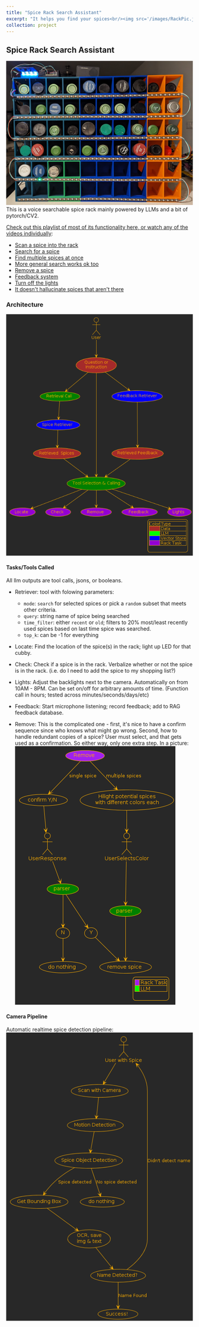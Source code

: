 ```yaml
---
title: "Spice Rack Search Assistant"
excerpt: "It helps you find your spices<br/><img src='/images/RackPic.jpg'>"
collection: project
---
```

## Spice Rack Search Assistant
![](/images/RackPicLit.jpg)
This is a voice searchable spice rack mainly powered by LLMs and a bit of pytorch/CV2. 

[Check out this playlist of most of its functionality here, or watch any of the videos individually](https://www.youtube.com/watch?v=qXvxqRdytYA&list=PLbq19pSjbXP_jyKa3y9LYxd5qOoS3Omvs&pp=gAQBiAQB):
* [Scan a spice into the rack](https://youtu.be/qXvxqRdytYA)
* [Search for a spice](https://youtu.be/kipiX0R6iUo)
* [Find multiple spices at once](https://youtu.be/Jl-iadkH0S4)
* [More general search works ok too](https://youtu.be/SmP8thLU6Zo)
* [Remove a spice](https://youtu.be/yFJg5PPse2s)
* [Feedback system](https://youtu.be/_LslLYXnXuI)
* [Turn off the lights](https://youtu.be/kdfq1wFl9TQ)
* [It doesn't hallucinate spices that aren't there](https://youtu.be/JpSfvQR0EFs)


### Architecture
![](/images/RackDiagram.png)
#### Tasks/Tools Called
All llm outputs are tool calls, jsons, or booleans.

* Retriever: tool with folowing parameters:
  * `mode`: `search` for selected spices or pick a `random` subset that meets other criteria.
  * `query`: string name of spice being searched
  * `time_filter`: either `recent` or `old`; filters to 20% most/least recently used spices based on last time spice was searched.
  * `top_k`: can be -1 for everything


* Locate: Find the location of the spice(s) in the rack; light up LED for that cubby.
* Check: Check if a spice is in the rack. Verbalize whether or not the spice is in the rack. (i.e. do I need to add the spice to my shopping list?)
* Lights: Adjust the backlights next to the camera. Automatically on from 10AM - 8PM. Can be set on/off for arbitrary amounts of time. (Function call in hours; tested across minutes/seconds/days/etc)
* Feedback: Start microphone listening; record feedback; add to RAG feedback database.
* Remove: This is the complicated one - first, it's nice to have a confirm sequence since who knows what might go wrong. Second, how to handle redundant copies of a spice? User must select, and that gets used as a confirmation. So either way, only one extra step. In a picture:  
![](/images/RemoveDiagram.png)

#### Camera Pipeline
Automatic realtime spice detection pipeline:
![](/images/CameraDiagram.png)
